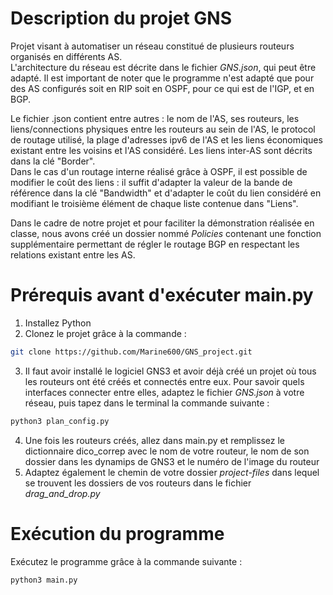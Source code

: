 # Description du projet GNS
Projet visant à automatiser un réseau constitué de plusieurs routeurs organisés en différents AS.  
L'architecture du réseau est décrite dans le fichier _GNS.json_, qui peut être adapté. Il est important de noter que le programme n'est adapté que pour des AS configurés soit en RIP soit en OSPF, pour ce qui est de l'IGP, et en BGP.  
  
Le fichier .json contient entre autres : le nom de l'AS, ses routeurs, les liens/connections physiques entre les routeurs au sein de l'AS, le protocol de routage utilisé, la plage d'adresses ipv6 de l'AS et les liens économiques existant entre les voisins et l'AS considéré. Les liens inter-AS sont décrits dans la clé "Border".  
Dans le cas d'un routage interne réalisé grâce à OSPF, il est possible de modifier le coût des liens : il suffit d'adapter la valeur de la bande de référence dans la clé "Bandwidth" et d'adapter le coût du lien considéré en modifiant le troisième élément de chaque liste contenue dans "Liens".  
  
Dans le cadre de notre projet et pour faciliter la démonstration réalisée en classe, nous avons créé un dossier nommé _Policies_ contenant une fonction supplémentaire permettant de régler le routage BGP en respectant les relations existant entre les AS. 

# Prérequis avant d'exécuter main.py
1. Installez Python
2. Clonez le projet grâce à la commande :
```sh
git clone https://github.com/Marine600/GNS_project.git
```
3. Il faut avoir installé le logiciel GNS3 et avoir déjà créé un projet où tous les routeurs ont été créés et connectés entre eux. Pour savoir quels interfaces connecter entre elles, adaptez le fichier _GNS.json_ à votre réseau, puis tapez dans le terminal la commande suivante :
```sh
python3 plan_config.py
```
4. Une fois les routeurs créés, allez dans main.py et remplissez le dictionnaire dico_correp avec le nom de votre routeur, le nom de son dossier dans les dynamips de GNS3 et le numéro de l'image du routeur
5. Adaptez également le chemin de votre dossier _project-files_ dans lequel se trouvent les dossiers de vos routeurs dans le fichier _drag_and_drop.py_


# Exécution du programme
Exécutez le programme grâce à la commande suivante :
```sh
python3 main.py
```

